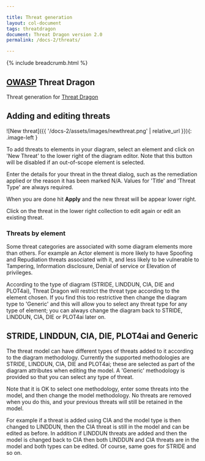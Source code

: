 ```yaml
---

title: Threat generation
layout: col-document
tags: threatdragon
document: Threat Dragon version 2.0
permalink: /docs-2/threats/

---
```


{% include breadcrumb.html %}
<style type="text/css">
.image-left {
  display: block;
  margin-left: auto;
  margin-right: 15px;
  float: left;
}
</style>

## [OWASP](https://www.owasp.org) Threat Dragon

Threat generation for [Threat Dragon](http://owasp.org/www-project-threat-dragon)

## Adding and editing threats

![New threat]({{ '/docs-2/assets/images/newthreat.png' | relative_url }}){: .image-left }

To add threats to elements in your diagram, select an element
and click on 'New Threat' to the lower right of the diagram editor.
Note that this button will be disabled if an out-of-scope element is selected.

Enter the details for your threat in the threat dialog,
such as the remediation applied or the reason it has been marked N/A.
Values for 'Title' and 'Threat Type' are always required.

When you are done hit **Apply** and the new threat will be appear lower right.

Click on the threat in the lower right collection to edit again or edit an existing threat.

### Threats by element

Some threat categories are associated with some diagram elements more than others.
For example an Actor element is more likely to have Spoofing and Repudiation threats
associated with it, and less likely to be vulnerable to
Tampering, Information disclosure, Denial of service or Elevation of privileges.

According to the type of diagram (STRIDE, LINDDUN, CIA, DIE and PLOT4ai),
Threat Dragon will restrict the threat type according to  the element chosen.
If you find this too restrictive then change the diagram type to 'Generic'
and this will allow you to select any threat type for any type of element;
you can always change the diagram back to STRIDE, LINDDUN, CIA, DIE or PLOT4ai later on.

## STRIDE, LINDDUN, CIA, DIE, PLOT4ai and Generic

The threat model can have different types of threats added to it according to the diagram methodology.
Currently the supported methodologies are STRIDE, LINDDUN, CIA, DIE and PLOT4ai;
these are selected as part of the diagram attributes when editing the model.
A 'Generic' methodology is provided so that you can select any type of threat.

Note that it is OK to select one methodology, enter some threats into the model,
and then change the model methodology. No threats are removed when you do this,
and your previous threats will still be retained in the model.

For example if a threat is added using CIA and the model type is then changed to LINDDUN,
then the CIA threat is still in the model and can be edited as before.
In addition if LINDDUN threats are added and then the model is changed back to CIA
then both LINDDUN and CIA threats are in the model and both types can be edited.
Of course, same goes for STRIDE and so on.
